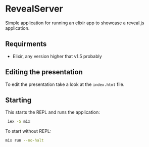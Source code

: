 # RevealServer

Simple application for running an elixir app to showcase a reveal.js application. 

## Requirments

* Elixir, any version higher that v1.5 probably


## Editing the presentation

To edit the presentation take a look at the `index.html` file.

## Starting

This starts the REPL and runs the application:

```bash
 iex -S mix
```

To start without REPL:

```bash
mix run --no-halt
```



